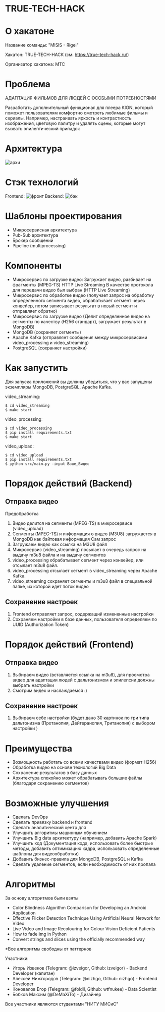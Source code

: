 # TRUE-TECH-HACK

# О хакатоне
Название команды: "MISIS - Rigel"

Хакатон: TRUE-TECH-HACK (см. https://true-tech-hack.ru/)

Организатор хакатона: МТС
# Проблема
АДАПТАЦИЯ ФИЛЬМОВ ДЛЯ ЛЮДЕЙ С ОСОБЫМИ ПОТРЕБНОСТЯМИ

Разработать дополнительный функционал для плеера KION, который поможет пользователям комфортно смотреть любимые фильмы и сериалы. Например, настраивать яркость и контрастность изображения, цветовую палитру и удалять сцены, которые могут вызвать эпилептический припадок

# Архитектура
![архи](https://user-images.githubusercontent.com/68601180/228579697-196d0b55-a6dd-43d4-bef5-d08d0a6c151b.png)
# Стэк технологий
Frontend:
![фронт](https://user-images.githubusercontent.com/68601180/228579692-f13e052f-7f9d-46da-a996-80c74749100d.png)
Backend:
![бэк](https://user-images.githubusercontent.com/68601180/228579702-178d2c56-e363-4f55-9e69-6a80cf41e5d7.png)
# Шаблоны проектирования
- Микросервисная архитектура
- Pub-Sub архитектура
- Брокер сообщений
- Pipeline (multiprocessing)

# Компоненты
- Микросервис по загрузке видео:
Загружает видео, разбивает на фрагменты (MPEG-TS)
HTTP Live Streaming
В качестве протокола для передачи видео был выбран (HTTP Live Streaming)
- Микросервис по обработке видео (получает запрос на обработку определенного сегмента видео, обрабатывает сегмент через конвейер, потом записывает результат в новый сегмент и отправляет обратно)
- Микросервис по загрузке видео (Делит определенное видео на сегменты по качеству (H256 стандарт), загружает результат в MongoDB)
- MongoDB (сохраняет сегменты)
- Apache Kafka (отправляет сообщения между микросервисами video_processing и video_streaming)
- PostgreSQL (сохраняет настройки)
# Как запустить
Для запуска приложений вы должны убедиться, что у вас запущены экземпляры MongoDB, PostgreSQL, Apache Kafka.

video_streaming:
```
$ cd video_streaming
$ make start
```
video_processing:
```
$ cd video_processing
$ pip install requirements.txt
$ make start
```
video_upload:
```
$ cd video_upload
$ pip install requirements.txt
$ python src/main.py -input Ваше_Видео
```

# Порядок действий (Backend)
## Отправка видео
Предобработка
1. Видео делится на сегменты (MPEG-TS) в микросервисе (video_upload)
2. Сегменты (MPEG-TS) и информация о видео (M3U8) загружается в MongoDB как байтовая информация
Сам запрос
3. Загружаем видео как ссылка на M3U8 файл
4. Микросервис (video_streaming) посылает в очередь запрос на выдачу m3u8 файла и на выдачу сегментов
5. video_processing обрабатывает сегмент через конвейер, или отсылает m3u8 файл.
6. video_processing отсылает сегмент в video_streaming через Apache Kafka.
7. video_streaming сохраняет сегменты и m3u8 файл в специальной папке, из которой идет поток видео
## Сохранение настроек
1. Frontend отправляет запрос, содержащий измененные настройки
2. Сохраняем настройки в базе данных, пользователя определяем по UUID (Authorization Token)
# Порядок действий (Frontend)
## Отправка видео
1. Выбираем видео (вставляется ссылка на m3u8), для просмотра видео для адаптации людей с дальтонизмом и эпилепсии должны выбрать настройки
2. Смотрим видео и наслаждаемся :)
## Сохранение настроек
1. Выбираем себе настройки (будет дано 30 картинок по три типа дальтонизма (Протанопия, Дейтеранопия, Тританопия) с выбором настройки )
# Преимущества
- Возмощность работать со всеми качествами видео (формат H256)
- Обработка видео на основе технологий Big Data
- Сохранение результатов в базу данных
- Архитектура спокойно может обрабатывать большие файлы (благодаря сохранению сегментов)
# Возможные улучшения
- Сделать DevOps
- Сделать привязку backend и frontend
- Сделать аналитический центр для 
- Улучшить алгоритмы машинным обучением
- Улучшить Big data архитектуру (например, добавить Apache Spark)
- Улучшить код (Документация кода, использовать более быстрые методы, добавить оптимизацию кадра, использовать определенные шаблоны для видеообработки)
- Добавить бизнес-правила для MongoDB, PostgreSQL и Kafka
- Сделать удаление сегментов, если необходимость от них пропала

# Алгоритмы
За основу алгоритмов были взяты
- Color Blindness Algorithm Comparison for Developing an Android Application
- Effective Flicker Detection Technique Using Artificial Neural Network for Video
- Live Video and Image Recolouring for Colour Vision Deficient Patients
- How to fade img in Python
- Convert strings and slices using the officially recommended way

*Все алгоритмы свободны от паттернов

Участники:
- Игорь Извеков (Telegram: @izveigor, Github: izveigor) - Backend Developer (капитан)
- Алексей Нижгородов (Telegram: @nizhgo, Github: nizhgo) - Frontend Developer
- Коновалов Егор (Telegram: @foldll, Github: wtfnukee) - Data Scientist
- Бобков Максим (@DeMaXiTo) - Дизайнер

Все участники являются студентами "НИТУ МИСиС"